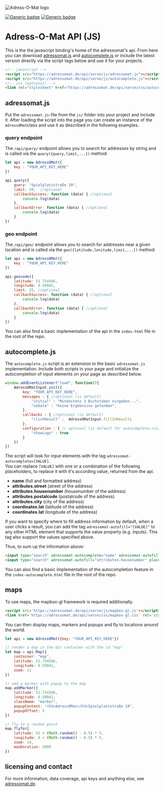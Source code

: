 ![Adress-O-Mat logo](https://adressomat.de/website/images/logo-color.svg)

[![Generic badge](https://img.shields.io/badge/version-1.1-<COLOR>.svg)](https://adressomat.de)
[![Generic badge](https://img.shields.io/badge/status-available-<COLOR>.svg)](https://adressomat.de/status)
# Adress-O-Mat API (JS)
This is the  the javascript binding's home of the adressomat's api. From here you can download [adressomat.js](https://raw.githubusercontent.com/joonlabs/adressomat-api-js/master/js/adressomat.js "Download the js-api-file.") and [autocomplete.js](https://raw.githubusercontent.com/joonlabs/adressomat-api-js/master/js/autocomplete.js "Download the js-api-file.") or include the latest version directly via the script tags below and use it for your projects.
```html
<!-- javascript -->
<script src="https://adressomat.de/api/serve/js/adressomat.js"></script>
<script src="https://adressomat.de/api/serve/js/autocomplete.js"></script>
<!-- css (optional) -->
<link rel="stylesheet" href="https://adressomat.de/api/serve/css/autocomplete.css"></link>
```

## adressomat.js
Put the ```adressomat.js```-file from the ```js/``` folder into your project and include it.
After loading the script into the page you can create an instance of the ```AdressOMat```class and use it as described in the following examples.
### query endpoint
The ```/api/query/``` endpoint allows you to search for addresses by string and is called via the ```query({query,limit,...})``` method:
```javascript
let api = new AdressOMat({
    key : "YOUR_API_KEY_HERE"
})

api.query({
    query: "Spielplatzstraße 19",
    limit: 50,  //optional
    callbackSuccess: function (data) { //optional
        console.log(data)
    },
    callbackError: function (data) { //optional
        console.log(data)
    }
})
```
### geo endpoint
The ```/api/geo/``` endpoint allows you to search for addresses near a given location and is called via the ```geo({latitude,lonitude,limit,...})``` method:
```javascript
let api = new AdressOMat({
    key : "YOUR_API_KEY_HERE"
})

api.geocode({
    latitude: 51.754566,
    longitude: 8.59941,
    limit: 25, //optional
    callbackSuccess: function (data) { //optional
        console.log(data)
    },
    callbackError: function (data) { //optional
        console.log(data)
    }
})
```
You can also find a basic implementation of the api in the ```index.html``` file in the root of the repo.

## autocomplete.js
The ```autocomplete.js``` script is an extension to the basic ```adressomat.js``` implementation. Include both scripts in your page and initialize the autocompletion of input elements on your page as described below. 
```javascript
window.addEventListener("load", function(){
    AdressOMatInput.init({
        key: "YOUR_API_KEY_HERE",
        messages : { //optional (is default)
            "initial" : "Mindestens 3 Buchstaben eingeben...",
            "noData" : "Keine Ergebnisse gefunden",
        },
        callbacks : { //optional (is default)
            "clickResult" :  AdressOMatInput.fillInResults 
        },
        configuration : { // optional (is default for autocomplete.css)
            "showLogo" : true
        }
    })
})
```
The script will look for input elements with the tag ```adressomat-autocomplete=[VALUE]```.<br>
You can replace ```[VALUE]``` with one or a combination of the following placeholders, to replace it with it's according value, returned from the api.
- **name** (full and formatted address)
- **attributes.street** (street of the address)
- **attributes.housenumber** (housenumber of the address)
- **attributes.postalcode** (postalcode of the address)
- **attributes.city** (city of the address)
- **coordinates.lat** (latitude of the address)
- **coordinates.lat** (longitude of the address)

If you want to specify where to fill address information by default, when a user clicks a result, you can add the tag ```adressomat-autofill="[VALUE]"``` to any other HTML element that supports the value property (e.g. inputs). This tag also support the values specified above.

Thus, to sum up the information above:

````html
<input type="search" adressomat-autocomplete="name" adressomat-autofill="attributes.street" placeholder="street">
<input type="search" adressomat-autofill="attributes.housenumber" placeholder="housenumber">
````
You can also find a basic implementation of the autocompletion feature in the ```index-autocomplete.html``` file in the root of the repo.

## maps
To use maps, the mapbox-gl framework is required additionally.

```html
<script src='https://adressomat.de/api/serve/js/mapbox-gl.js'></script>
<link href='https://adressomat.de/api/serve/css/mapbox-gl.css' rel='stylesheet' />
```

You can then display maps, markers and popups and fly to locations around the world.
```js
let api = new AdressOMat({key: "YOUR_API_KEY_HERE"})

// render a map in the div container with the id "map"
let map = api.Map({
    container: "map",
    latitude: 51.754566,
    longitude: 8.59941,
    zoom: 11
})

// add a marker with popup to the map
map.addMarker({
    latitude: 51.754566,
    longitude: 8.59941,
    className: "marker",
    popupContent: "<h3>AdressOMat</h3>Spielplatzstraße 19",
    popupOffset: 5
})

// fly to a random point
map.flyTo({
    latitude: 51 + (Math.random() - 0.5) * 5,
    longitude: 8 + (Math.random() - 0.5) * 5,
    zoom: 14,
    maxDuration: 2000
})
```

## licensing and contact
For more information, data coverage, api keys and anything else, see [adressomat.de](https://adressomat.de "Adressomat Homepage").
